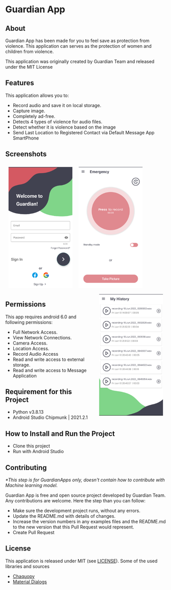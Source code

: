 # Guardian App

## About

Guardian App has been made for you to feel save as protection from violence.
This application can serves as the protection of women and children from violence.

This application was originally created by Guardian Team and released under the MIT License

## Features

This application allows you to:
- Record audio and save it on local storage.
- Capture image.
- Completely ad-free.
- Detects 4 types of violence for audio files.
- Detect whether it is violence based on the image
- Send Last Location to Registered Contact via Default Message App SmartPhone

## Screenshots

[<img src="/screenshot/ss1.png" align="left"
width="200"
hspace="10" vspace="10">](/screenshot/ss1.png)
[<img src="/screenshot/ss2.png" align="center"
width="200"
hspace="10" vspace="10">](/screenshot/ss2.png)
[<img src="/screenshot/ss3.png" align="right"
width="200"
hspace="10" vspace="10">](/screenshot/ss3.png)


## Permissions

This app requires android 6.0 and following permissions:
- Full Network Access.
- View Network Connections.
- Camera Access.
- Location Access.
- Record Audio Access
- Read and write access to external storage.
- Read and write access to Message Application

## Requirement for this Project

- Python v3.8.13
- Android Studio Chipmunk | 2021.2.1

## How to Install and Run the Project

- Clone this project
- Run with Android Studio

## Contributing

_*This step is for GuardianApps only, doesn't contain how to contribute with Machine learning model._

Guardian App is free and open source project developed by Guardian Team. Any contributions are welcome. Here the step than you can follow:
- Make sure the development project runs, without any errors.
- Update the README.md with details of changes.
- Increase the version numbers in any examples files and the README.md to the new version that this Pull Request would represent.
- Create Pull Request

## License

This application is released under MIT (see [LICENSE](LICENSE.md)).
Some of the used libraries and sources
- [Chaquopy](https://chaquo.com/chaquopy/)
- [Material Dialogs](https://github.com/afollestad/material-dialogs)

